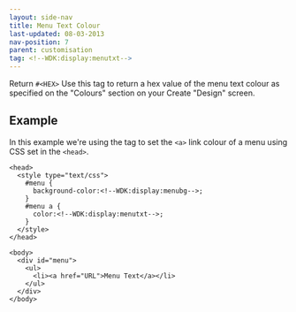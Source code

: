 ```yaml
---
layout: side-nav
title: Menu Text Colour
last-updated: 08-03-2013
nav-position: 7
parent: customisation
tag: <!--WDK:display:menutxt-->
---
```


Return `#<HEX>`
Use this tag to return a hex value of the menu text colour as specified on the "Colours" section on your Create "Design" screen.

## Example

In this example we're using the tag to set the `<a>` link colour of a menu using CSS set in the `<head>`.

~~~
<head>
  <style type="text/css">
    #menu {
      background-color:<!--WDK:display:menubg-->;
    }
    #menu a {
      color:<!--WDK:display:menutxt-->;
    }
  </style>
</head>

<body>
  <div id="menu">
    <ul>
      <li><a href="URL">Menu Text</a></li>
    </ul>
  </div>
</body>
~~~